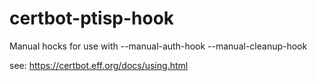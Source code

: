 # certbot-ptisp-hook

Manual hocks for use with --manual-auth-hook --manual-cleanup-hook

see:
https://certbot.eff.org/docs/using.html

